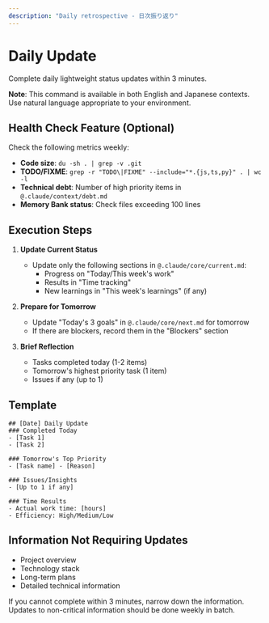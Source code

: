 ```yaml
---
description: "Daily retrospective - 日次振り返り"
---
```


# Daily Update

Complete daily lightweight status updates within 3 minutes.

**Note**: This command is available in both English and Japanese contexts. Use natural language appropriate to your environment.

## Health Check Feature (Optional)

Check the following metrics weekly:
- **Code size**: `du -sh . | grep -v .git`
- **TODO/FIXME**: `grep -r "TODO\|FIXME" --include="*.{js,ts,py}" . | wc -l`
- **Technical debt**: Number of high priority items in `@.claude/context/debt.md`
- **Memory Bank status**: Check files exceeding 100 lines

## Execution Steps

1. **Update Current Status**
   - Update only the following sections in `@.claude/core/current.md`:
     - Progress on "Today/This week's work"
     - Results in "Time tracking"
     - New learnings in "This week's learnings" (if any)

2. **Prepare for Tomorrow**
   - Update "Today's 3 goals" in `@.claude/core/next.md` for tomorrow
   - If there are blockers, record them in the "Blockers" section

3. **Brief Reflection**
   - Tasks completed today (1-2 items)
   - Tomorrow's highest priority task (1 item)
   - Issues if any (up to 1)

## Template
```
## [Date] Daily Update
### Completed Today
- [Task 1]
- [Task 2]

### Tomorrow's Top Priority
- [Task name] - [Reason]

### Issues/Insights
- [Up to 1 if any]

### Time Results
- Actual work time: [hours]
- Efficiency: High/Medium/Low
```

## Information Not Requiring Updates
- Project overview
- Technology stack
- Long-term plans
- Detailed technical information

If you cannot complete within 3 minutes, narrow down the information.
Updates to non-critical information should be done weekly in batch.
